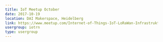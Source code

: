 ```yaml
---
title: IoT Meetup October
date: 2017-10-19
location: DAI Makerspace, Heidelberg
link: https://www.meetup.com/Internet-of-Things-IoT-LoRaWan-Infrastruktur-4-RheinNeckar/events/244172916/
usergroup: iotrn
type: usergroup
---
```

